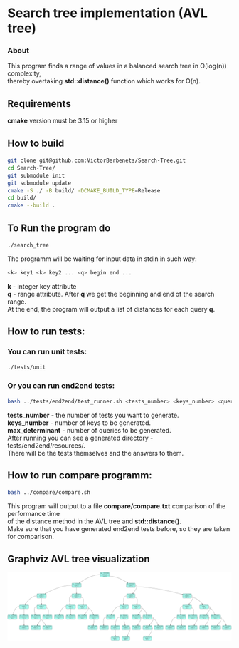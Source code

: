 # Search tree implementation (AVL tree)
### About
This program finds a range of values in a balanced search tree in O(log(n)) complexity,  
thereby overtaking **std::distance()** function which works for O(n).
## Requirements
**cmake** version must be 3.15 or higher
## How to build
```bash
git clone git@github.com:VictorBerbenets/Search-Tree.git
cd Search-Tree/
git submodule init
git submodule update
cmake -S ./ -B build/ -DCMAKE_BUILD_TYPE=Release
cd build/
cmake --build .
```
## To Run the program do
```bash
./search_tree
```
The programm will be waiting for input data in stdin in such way:  
```bash
<k> key1 <k> key2 ... <q> begin end ...
```
**k** - integer key attribute  
**q** - range attribute. After **q** we get the beginning and end of the search range.  
At the end, the program will output a list of distances for each query **q**.
## How to run tests:
### You can run unit tests:
```bash
./tests/unit
```
### Or you can run end2end tests:
```bash
bash ../tests/end2end/test_runner.sh <tests_number> <keys_number> <queries_number>
```
**tests_number** - the number of tests you want to generate.  
**keys_number**  - number of keys to be generated.  
**max_determinant** - number of queries to be generated.  
After running you can see a generated directory - tests/end2end/resources/.  
There will be the tests themselves and the answers to them.
## How to run compare programm:
```bash
bash ../compare/compare.sh
```
This program will output to a file **compare/compare.txt** comparison of the performance time  
of the distance method in the AVL tree and **std::distance()**.  
Make sure that you have generated end2end tests before, so they are taken for comparison.
## Graphviz AVL tree visualization
![AVL tree](data/avl_tree.png)
